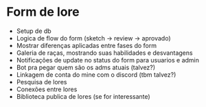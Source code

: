 # Form de lore

- Setup de db
- Logica de flow do form (sketch -> review -> aprovado)
- Mostrar diferenças aplicadas entre fases do form
- Galeria de raças, mostrando suas habilidades e desvantagens
- Notificações de update no status do form para usuarios e admin
- Bot pra pegar quem são os adms atuais (talvez?)
- Linkagem de conta do mine com o discord (tbm talvez?)
- Pesquisa de lores
- Conexões entre lores
- Biblioteca publica de lores (se for interessante)
